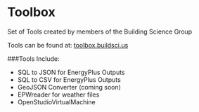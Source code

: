 Toolbox
=======

Set of Tools created by members of the Building Science Group

Tools can be found at: [toolbox.buildsci.us](http://toolbox.buildsci.us)

###Tools Include:
- SQL to JSON for EnergyPlus Outputs
- SQL to CSV for EnergyPlus Outputs
- GeoJSON Converter (coming soon)
- EPWreader for weather files
- OpenStudioVirtualMachine
